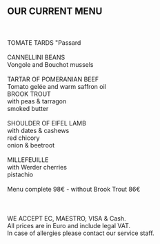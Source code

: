 ## OUR CURRENT MENU
<br>
<br>
TOMATE TARDS "Passard     
 <br>
<br>
CANNELLINI BEANS <br>
Vongole and Bouchot mussels
 <br>
<br>
TARTAR OF POMERANIAN BEEF<br>
Tomato gelée and warm saffron oil 
<br>
BROOK TROUT<br>
with peas & tarragon<br>
smoked butter
 <br>
<br>
SHOULDER OF EIFEL LAMB<br>
with dates & cashews<br>
red chicory<br>
onion & beetroot
<br>
<br>
MILLEFEUILLE<br>
with Werder cherries<br>
pistachio
<br>
<br>
Menu complete 98€ - without Brook Trout 86€

<br>
<br>
<br>
<br/>
WE ACCEPT EC, MAESTRO, VISA & Cash.<br/>
All prices are in Euro and include legal VAT.<br/>
In case of allergies please contact our service staff.<br/>
